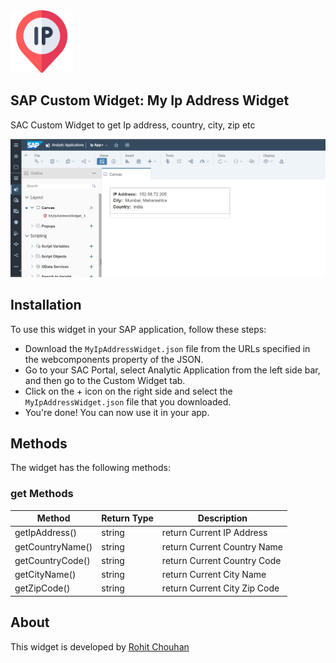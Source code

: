 

<img src="https://raw.githubusercontent.com/SAP-Custom-Widget/MyIpAddressWidget/main/icon.png" width="100">

## SAP Custom Widget: My Ip Address Widget
SAC Custom Widget to get Ip address, country, city, zip etc

![preview](https://raw.githubusercontent.com/SAP-Custom-Widget/MyIpAddressWidget/main/screenshot.png)

## Installation
To use this widget in your SAP application, follow these steps:

- Download the `MyIpAddressWidget.json` file from the URLs specified in the webcomponents property of the JSON.
- Go to your SAC Portal, select Analytic Application from the left side bar, and then go to the Custom Widget tab.
- Click on the + icon on the right side and select the `MyIpAddressWidget.json` file that you downloaded.
- You're done! You can now use it in your app.

## Methods
The widget has the following methods:

### get Methods

|  Method | Return Type | Description  |
| ------------ | ------------ | ------------ |
| getIpAddress()  | string |  return Current IP Address |
| getCountryName()  | string |  return Current Country Name |
| getCountryCode()  | string |  return Current Country Code |
| getCityName()  | string |  return Current City Name |
| getZipCode()  | string |  return Current City Zip Code |

## About
This widget is developed by [Rohit Chouhan](http://linkedin.com/in/itsrohitchouhan "Rohit Chouhan")

